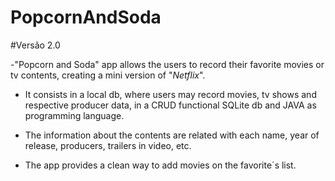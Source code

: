 # PopcornAndSoda
#Versão 2.0

-"Popcorn and Soda" app allows the users to record their favorite movies or tv contents, creating a mini version of "_Netflix_".

- It consists in a local db, where users may record movies, tv shows and respective producer data, in a CRUD functional SQLite db and JAVA as programming language.

- The information about the contents are related with each name, year of release, producers, trailers in video, etc.

- The app provides a clean way to add movies on the favorite´s list.
